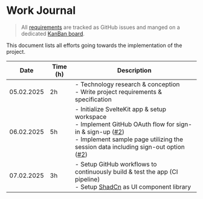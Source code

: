 # Work Journal

> All [requirements](./requirements.md) are tracked as GitHub issues and manged on a dedicated [KanBan board](https://github.com/users/ruegerj/projects/1).

This document lists all efforts going towards the implementation of the project.

| Date       | Time (h) | Description                                                                                                                                                                                                     |
| ---------- | -------- | --------------------------------------------------------------------------------------------------------------------------------------------------------------------------------------------------------------- |
| 05.02.2025 | 2h       | - Technology research & conception <br/> - Write project requirements & specification                                                                                                                           |
| 06.02.2025 | 5h       | - Initialize SvelteKit app & setup workspace <br/> - Implement GitHub OAuth flow for sign-in & sign-up ([#2][i2]) <br/> - Implement sample page utilizing the session data including sign-out option ([#2][i2]) |
| 07.02.2025 | 3h       | - Setup GitHub workflows to continuously build & test the app (CI pipeline) <br/> - Setup [ShadCn](https://shadcn-svelte.com/) as UI component library                                                          |

[i2]: https://github.com/ruegerj/monkey-playground/issues/2
